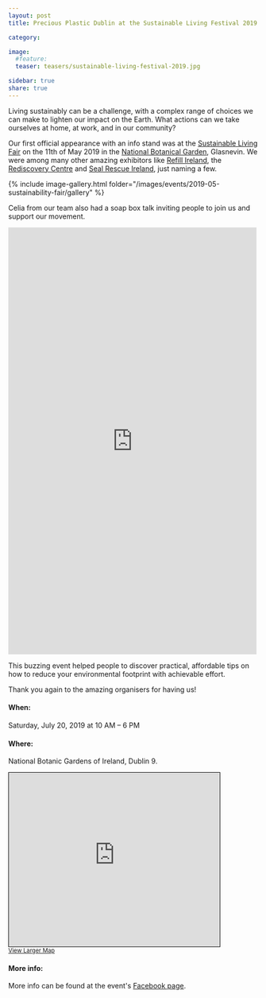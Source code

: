 ```yaml
---
layout: post
title: Precious Plastic Dublin at the Sustainable Living Festival 2019

category: 

image:
  #feature: 
  teaser: teasers/sustainable-living-festival-2019.jpg

sidebar: true
share: true
---
```


Living sustainably can be a challenge, with a complex range of choices we can make to lighten our impact on the Earth. What actions can we take ourselves at home, at work, and in our community? 

Our first official appearance with an info stand was at the [Sustainable Living Fair](https://www.facebook.com/events/national-botanic-gardens-of-ireland/sustainable-living-fair/292147068358956/) on the 11th of May 2019 in the [National Botanical Garden](http://botanicgardens.ie/), Glasnevin. We were among many other amazing exhibitors like [Refill Ireland](https://refill.ie/), the [Rediscovery Centre](http://www.rediscoverycentre.ie/about-us/) and [Seal Rescue Ireland](http://www.sealrescueireland.org/), just naming a few.

{% include image-gallery.html folder="/images/events/2019-05-sustainability-fair/gallery" %}

Celia from our team also had a soap box talk inviting people to join us and support our movement.

<iframe src="https://www.facebook.com/plugins/post.php?href=https%3A%2F%2Fwww.facebook.com%2Fnationalbotanicgardens%2Fposts%2F1269925679824627&width=500" width="500" height="859" style="border:none;overflow:hidden" scrolling="no" frameborder="0" allowTransparency="true" allow="encrypted-media"></iframe>


This buzzing event helped people to discover practical, affordable tips on how to reduce your environmental footprint with achievable effort.

Thank you again to the amazing organisers for having us!

#### When: 

Saturday, July 20, 2019 at 10 AM – 6 PM

#### Where: 

National Botanic Gardens of Ireland, Dublin 9.

<iframe width="425" height="350" frameborder="0" scrolling="no" marginheight="0" marginwidth="0" src="https://www.openstreetmap.org/export/embed.html?bbox=-6.276347637176515%2C53.370284586656965%2C-6.264374256134034%2C53.37361951527741&amp;layer=mapnik&amp;marker=53.37195208360515%2C-6.270360946655273" style="border: 1px solid black"></iframe><br/><small><a href="https://www.openstreetmap.org/?mlat=53.37195&amp;mlon=-6.27036#map=17/53.37195/-6.27036">View Larger Map</a></small>

#### More info:

More info can be found at the event's [Facebook page](https://www.facebook.com/events/national-botanic-gardens-of-ireland/sustainable-living-fair/292147068358956/). 







